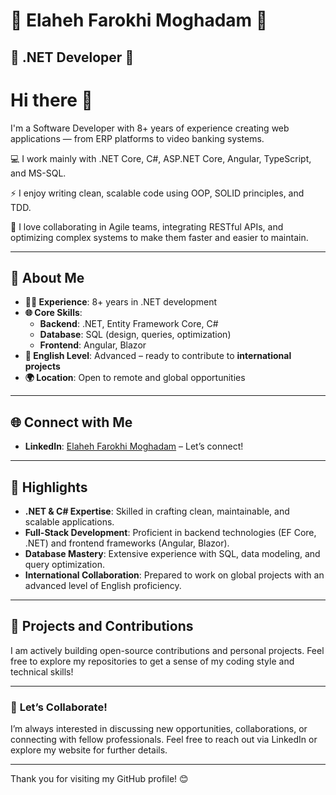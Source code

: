 
# 🌟 Elaheh Farokhi Moghadam 🌟
## 🌟 .NET Developer 🌟

# Hi there 👋

I'm a Software Developer with 8+ years of experience creating web applications — from ERP platforms to video banking systems.  

💻 I work mainly with .NET Core, C#, ASP.NET Core, Angular, TypeScript, and MS-SQL.  

⚡ I enjoy writing clean, scalable code using OOP, SOLID principles, and TDD.  

🤝 I love collaborating in Agile teams, integrating RESTful APIs, and optimizing complex systems to make them faster and easier to maintain.  

---

## 💼 **About Me**
- **👩‍💻 Experience**: 8+ years in .NET development
- **🌐 Core Skills**:
  - **Backend**: .NET, Entity Framework Core, C#
  - **Database**: SQL (design, queries, optimization)
  - **Frontend**: Angular, Blazor
- **📖 English Level**: Advanced – ready to contribute to **international projects**
- **🌍 Location**: Open to remote and global opportunities

---

## 🌐 **Connect with Me**
- **LinkedIn**: [Elaheh Farokhi Moghadam](https://www.linkedin.com/in/elahehfarokhimoghadam) – Let’s connect!

---

## 📌 **Highlights**
- **.NET & C# Expertise**: Skilled in crafting clean, maintainable, and scalable applications.
- **Full-Stack Development**: Proficient in backend technologies (EF Core, .NET) and frontend frameworks (Angular, Blazor).
- **Database Mastery**: Extensive experience with SQL, data modeling, and query optimization.
- **International Collaboration**: Prepared to work on global projects with an advanced level of English proficiency.

---

## 📂 **Projects and Contributions**
I am actively building open-source contributions and personal projects. Feel free to explore my repositories to get a sense of my coding style and technical skills!

---

### 🤝 **Let’s Collaborate!**
I’m always interested in discussing new opportunities, collaborations, or connecting with fellow professionals. Feel free to reach out via LinkedIn or explore my website for further details. 

---

Thank you for visiting my GitHub profile! 😊
